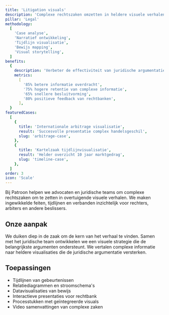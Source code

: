 ```yaml
---
title: 'Litigation visuals'
description: 'Complexe rechtszaken omzetten in heldere visuele verhalen voor rechters en andere stakeholders'
pillar: 'Legal'
methodology:
  [
    'Case analyse',
    'Narratief ontwikkeling',
    'Tijdlijn visualisatie',
    'Bewijs mapping',
    'Visual storytelling',
  ]
benefits:
  {
    description: 'Verbeter de effectiviteit van juridische argumentatie met 70% door strategische visualisatie',
    metrics:
      [
        '85% betere informatie overdracht',
        '75% hogere retentie van complexe informatie',
        '65% snellere besluitvorming',
        '80% positieve feedback van rechtbanken',
      ],
  }
featuredCases:
  [
    {
      title: 'Internationale arbitrage visualisatie',
      result: 'Succesvolle presentatie complex handelsgeschil',
      slug: 'arbitrage-case',
    },
    {
      title: 'Kartelzaak tijdlijnvisualisatie',
      result: 'Helder overzicht 10 jaar marktgedrag',
      slug: 'timeline-case',
    },
  ]
order: 3
icon: 'Scale'
---
```


Bij Patroon helpen we advocaten en juridische teams om complexe rechtszaken om te zetten in overtuigende visuele verhalen. We maken ingewikkelde feiten, tijdlijnen en verbanden inzichtelijk voor rechters, arbiters en andere beslissers.

## Onze aanpak

We duiken diep in de zaak om de kern van het verhaal te vinden. Samen met het juridische team ontwikkelen we een visuele strategie die de belangrijkste argumenten ondersteunt. We vertalen complexe informatie naar heldere visualisaties die de juridische argumentatie versterken.

## Toepassingen

- Tijdlijnen van gebeurtenissen
- Relatiediagrammen en stroomschema's
- Datavisualisaties van bewijs
- Interactieve presentaties voor rechtbank
- Processtukken met geïntegreerde visuals
- Video samenvattingen van complexe zaken

